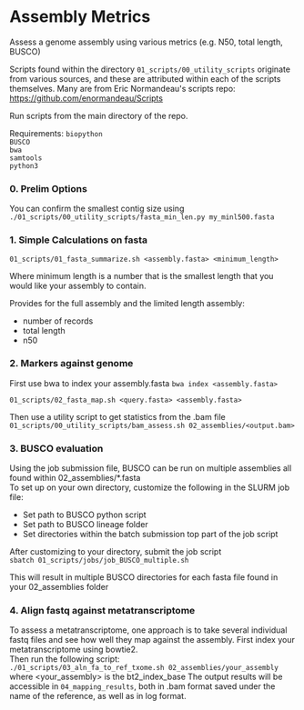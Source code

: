 # Assembly Metrics
Assess a genome assembly using various metrics (e.g. N50, total length, BUSCO)    

Scripts found within the directory `01_scripts/00_utility_scripts` originate from various sources, and these are attributed within each of the scripts themselves. Many are from Eric Normandeau's scripts repo:  https://github.com/enormandeau/Scripts   


Run scripts from the main directory of the repo.    

Requirements:
`biopython`    
`BUSCO`    
`bwa`    
`samtools`    
`python3`    


### 0. Prelim Options ###
You can confirm the smallest contig size using     
`./01_scripts/00_utility_scripts/fasta_min_len.py my_minl500.fasta`


### 1. Simple Calculations on fasta ###
`01_scripts/01_fasta_summarize.sh <assembly.fasta> <minimum_length>`   

Where minimum length is a number that is the smallest length that you would like your assembly to contain.   

Provides for the full assembly and the limited length assembly:     
* number of records
* total length
* n50 

### 2. Markers against genome ###
First use bwa to index your assembly.fasta
`bwa index <assembly.fasta>`

`01_scripts/02_fasta_map.sh <query.fasta> <assembly.fasta>`

Then use a utility script to get statistics from the .bam file    
`01_scripts/00_utility_scripts/bam_assess.sh 02_assemblies/<output.bam>`

### 3. BUSCO evaluation ###
Using the job submission file, BUSCO can be run on multiple assemblies all found within 02_assemblies/*.fasta    
To set up on your own directory, customize the following in the SLURM job file:      
* Set path to BUSCO python script    
* Set path to BUSCO lineage folder    
* Set directories within the batch submission top part of the job script

After customizing to your directory, submit the job script    
`sbatch 01_scripts/jobs/job_BUSCO_multiple.sh`

This will result in multiple BUSCO directories for each fasta file found in your 02_assemblies folder

### 4. Align fastq against metatranscriptome
To assess a metatranscriptome, one approach is to take several individual fastq files and see how well they map against the assembly. 
First index your metatranscriptome using bowtie2.   
Then run the following script:    
`./01_scripts/03_aln_fa_to_ref_txome.sh 02_assemblies/your_assembly`   
where <your_assembly> is the bt2_index_base
The output results will be accessible in `04_mapping_results`, both in .bam format saved under the name of the reference, as well as in log format.   
